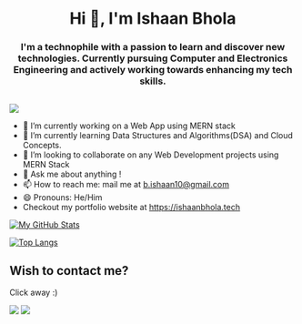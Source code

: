 <h1 align="center">Hi 👋, I'm Ishaan Bhola</h1>
<h3 align=center>I'm a technophile with a passion to learn and discover new technologies. Currently pursuing Computer and Electronics Engineering and actively working towards enhancing my tech skills.</h3>

##

![](https://komarev.com/ghpvc/?username=ishaan-10)


- 🔭 I’m currently working on a Web App using MERN stack
- 🌱 I’m currently learning Data Structures and Algorithms(DSA) and Cloud Concepts.
- 👯 I’m looking to collaborate on any Web Development projects using MERN Stack
- 💬 Ask me about anything !
- 📫 How to reach me: mail me at b.ishaan10@gmail.com
- 😄 Pronouns: He/Him
- Checkout my portfolio website at https://ishaanbhola.tech


[![My GitHub Stats](https://github-readme-stats.vercel.app/api/?username=ishaan-10&count_private=true&theme=tokyonight&showicons=true&include_all_commits=true&count_private=true&hide=issues)]()

[![Top Langs](https://github-readme-stats.vercel.app/api/top-langs/?username=ishaan-10&layout=compact&theme=tokyonight)](https://github.com/anuraghazra/github-readme-stats)


## Wish to contact me?

Click away :)

<a href="https://www.linkedin.com/in/ishaan-bhola/"><img src="https://img.icons8.com/fluency/48/000000/linkedin.png"/></a>
<a href="mailto:b.ishaan10@gmail.com"><img src="https://img.icons8.com/fluency/48/000000/apple-mail.png"/></a>
<!-- <a href="https://www.instagram.com/ishaan.10_/"><img src="https://img.icons8.com/fluency/48/000000/instagram-new.png"/></a>
<a href="https://twitter.com/Ishaan10_/"><img src="https://img.icons8.com/color/48/000000/twitter--v1.png"/></a> -->
